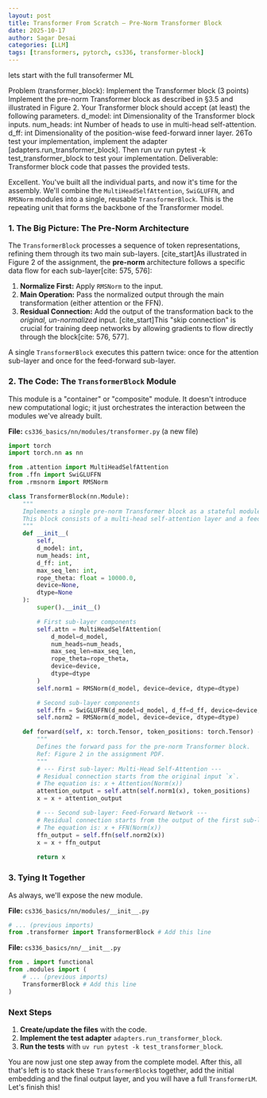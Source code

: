 ```yaml
---
layout: post
title: Transformer From Scratch — Pre-Norm Transformer Block
date: 2025-10-17
author: Sagar Desai
categories: [LLM]
tags: [transformers, pytorch, cs336, transformer-block]
---
```


lets start with the full transofermer ML

Problem (transformer_block): Implement the Transformer block (3 points)
Implement the pre-norm Transformer block as described in §3.5 and illustrated in Figure 2. Your
Transformer block should accept (at least) the following parameters.
d_model: int Dimensionality of the Transformer block inputs.
num_heads: int Number of heads to use in multi-head self-attention.
d_ff: int Dimensionality of the position-wise feed-forward inner layer.
26To test your implementation, implement the adapter [adapters.run_transformer_block]. Then
run uv run pytest -k test_transformer_block to test your implementation.
Deliverable: Transformer block code that passes the provided tests.

Excellent. You've built all the individual parts, and now it's time for the assembly. We'll combine the `MultiHeadSelfAttention`, `SwiGLUFFN`, and `RMSNorm` modules into a single, reusable `TransformerBlock`. This is the repeating unit that forms the backbone of the Transformer model.

### 1. The Big Picture: The Pre-Norm Architecture

The `TransformerBlock` processes a sequence of token representations, refining them through its two main sub-layers. [cite_start]As illustrated in Figure 2 of the assignment, the **pre-norm** architecture follows a specific data flow for each sub-layer[cite: 575, 576]:

1.  **Normalize First:** Apply `RMSNorm` to the input.
2.  **Main Operation:** Pass the normalized output through the main transformation (either attention or the FFN).
3.  **Residual Connection:** Add the output of the transformation back to the *original, un-normalized* input. [cite_start]This "skip connection" is crucial for training deep networks by allowing gradients to flow directly through the block[cite: 576, 577].

A single `TransformerBlock` executes this pattern twice: once for the attention sub-layer and once for the feed-forward sub-layer.

### 2. The Code: The `TransformerBlock` Module

This module is a "container" or "composite" module. It doesn't introduce new computational logic; it just orchestrates the interaction between the modules we've already built.

**File:** `cs336_basics/nn/modules/transformer.py` (a new file)

```python
import torch
import torch.nn as nn

from .attention import MultiHeadSelfAttention
from .ffn import SwiGLUFFN
from .rmsnorm import RMSNorm

class TransformerBlock(nn.Module):
    """
    Implements a single pre-norm Transformer block as a stateful module.
    This block consists of a multi-head self-attention layer and a feed-forward network.
    """
    def __init__(
        self,
        d_model: int,
        num_heads: int,
        d_ff: int,
        max_seq_len: int,
        rope_theta: float = 10000.0,
        device=None,
        dtype=None
    ):
        super().__init__()

        # First sub-layer components
        self.attn = MultiHeadSelfAttention(
            d_model=d_model,
            num_heads=num_heads,
            max_seq_len=max_seq_len,
            rope_theta=rope_theta,
            device=device,
            dtype=dtype
        )
        self.norm1 = RMSNorm(d_model, device=device, dtype=dtype)

        # Second sub-layer components
        self.ffn = SwiGLUFFN(d_model=d_model, d_ff=d_ff, device=device, dtype=dtype)
        self.norm2 = RMSNorm(d_model, device=device, dtype=dtype)

    def forward(self, x: torch.Tensor, token_positions: torch.Tensor) -> torch.Tensor:
        """
        Defines the forward pass for the pre-norm Transformer block.
        Ref: Figure 2 in the assignment PDF.
        """
        # --- First sub-layer: Multi-Head Self-Attention ---
        # Residual connection starts from the original input `x`.
        # The equation is: x + Attention(Norm(x))
        attention_output = self.attn(self.norm1(x), token_positions)
        x = x + attention_output

        # --- Second sub-layer: Feed-Forward Network ---
        # Residual connection starts from the output of the first sub-layer.
        # The equation is: x + FFN(Norm(x))
        ffn_output = self.ffn(self.norm2(x))
        x = x + ffn_output
        
        return x
```

### 3. Tying It Together

As always, we'll expose the new module.

**File:** `cs336_basics/nn/modules/__init__.py`

```python
# ... (previous imports)
from .transformer import TransformerBlock # Add this line
```

**File:** `cs336_basics/nn/__init__.py`

```python
from . import functional
from .modules import (
    # ... (previous imports)
    TransformerBlock # Add this line
)
```

### Next Steps

1.  **Create/update the files** with the code.
2.  **Implement the test adapter** `adapters.run_transformer_block`.
3.  **Run the tests** with `uv run pytest -k test_transformer_block`.

You are now just one step away from the complete model. After this, all that's left is to stack these `TransformerBlock`s together, add the initial embedding and the final output layer, and you will have a full `TransformerLM`. Let's finish this!



